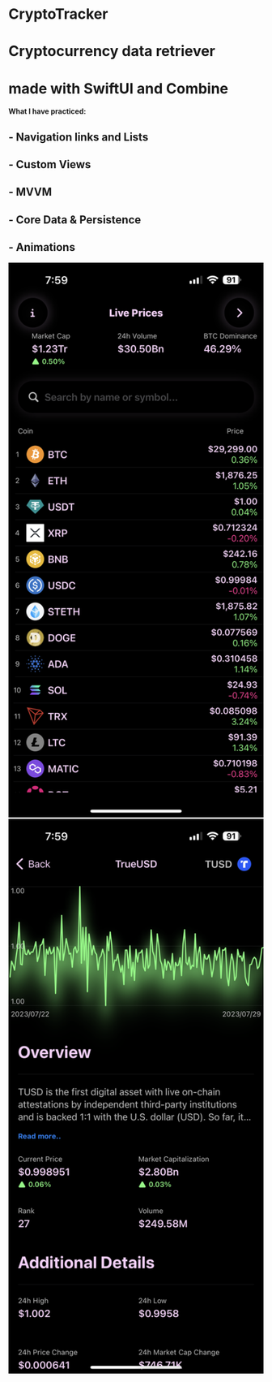 # CryptoTracker
# Cryptocurrency data retriever
# made with SwiftUI and Combine
####  What I have practiced:
   ## - Navigation links and Lists
   ## - Custom Views
   ## - MVVM 
   ## - Core Data & Persistence
   ## - Animations
<img width="846" alt="Screenshot 2023-01-27 at 6 35 25 PM copy" src="https://github.com/ohunmamajon/CryptoTracker/blob/main/10E3AA30-D8DE-401F-BB11-8F9FBA5875EA.png">
<img width="846" alt="Screenshot 2023-01-27 at 6 35 25 PM copy" src="https://github.com/ohunmamajon/CryptoTracker/blob/main/BBB39B31-B83C-4BD1-80C9-9F6914C09C80.png">
